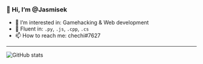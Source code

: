 ### 👋 Hi, I’m @Jasmisek
- 👀 I’m interested in: Gamehacking & Web development
- 🚀 Fluent in: ```.py```, ```.js```, ```.cpp```, ```.cs```
- 📫 How to reach me: chechi#7627

 ---

![GitHub stats](https://github-readme-stats.vercel.app/api?username=Jasmisek&show_icons=true)  
